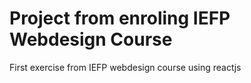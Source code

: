 # Project from enroling IEFP Webdesign Course


First exercise from IEFP webdesign course using reactjs
